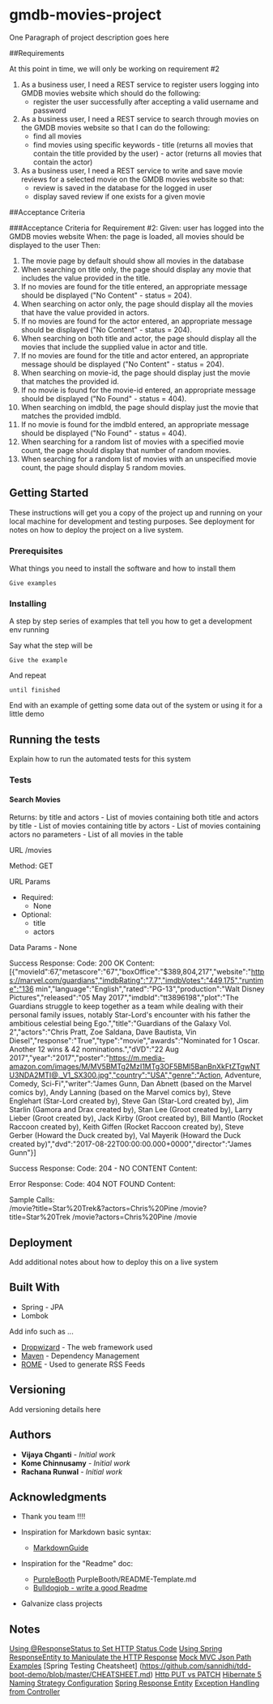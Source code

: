 # gmdb-movies-project

One Paragraph of project description goes here

##Requirements

At this point in time, we will only be working on requirement #2
1. As a business user, I need a REST service to register users logging into GMDB movies website which should do the following:
     - register the user successfully after accepting  a valid username and 
      password
2. As a business user, I need a REST service to search through movies on the GMDB movies website so that I can do the following:
     - find all movies
     - find movies using specific keywords 
           - title (returns all movies that contain the title provided by the 
           user)
           - actor (returns all movies that contain the actor)
3. As a business user, I need a REST service to write and save movie reviews for a selected movie on the GMDB movies website so that:
     - review is saved in the database for the logged in user
     - display saved review if one exists for a given movie
     
##Acceptance Criteria

###Acceptance Criteria for Requirement #2:
Given: user has logged into the GMDB movies website
When: the page is loaded, all movies should be displayed to the user
Then: 
1. The movie page by default should show all movies in the database
2. When searching on title only, the page should display any movie that includes the value provided in the title.  
3. If no movies are found for the title entered, an appropriate message should be displayed ("No Content" - status = 204).   
4. When searching on actor only, the page should display all the movies that have the value provided in actors.  
5. If no movies are found for the actor entered, an appropriate message should be displayed ("No Content" - status = 204). 
6. When searching on both title and actor, the page should display all the movies that include the supplied value in actor and title.  
7. If no movies are found for the title and actor entered, an appropriate message should be displayed ("No Content" - status = 204).
8. When searching on movie-id, the page should display just the movie that matches the provided id.  
9. If no movie is found for the movie-id entered, an appropriate message should be displayed ("No Found" - status = 404). 
10. When searching on imdbId, the page should display just the movie that matches the provided imdbId.  
11. If no movie is found for the imdbId entered, an appropriate message should be displayed ("No Found" - status = 404). 
10. When searching for a random list of movies with a specified movie count, the page should display that number of random movies.  
11. When searching for a random list of movies with an unspecified movie count, the page should display 5 random movies.  

## Getting Started

These instructions will get you a copy of the project up and running on your local machine for development and testing purposes. See deployment for notes on how to deploy the project on a live system.

### Prerequisites

What things you need to install the software and how to install them

```
Give examples
```

### Installing

A step by step series of examples that tell you how to get a development env running

Say what the step will be

```
Give the example
```

And repeat

```
until finished
```

End with an example of getting some data out of the system or using it for a little demo

## Running the tests

Explain how to run the automated tests for this system

### Tests

#### Search Movies
Returns: by title and actors - List of movies containing both title and actors
         by title - List of movies containing title
         by actors - List of movies containing actors
         no parameters - List of all movies in the table

URL
/movies

Method:
GET

URL Params
* Required:
    - None
* Optional:
    - title
    - actors

Data Params
    - None

Success Response:
Code: 200 OK
Content: [{"movieId":67,"metascore":"67","boxOffice":"$389,804,217","website":"https://marvel.com/guardians","imdbRating":"7.7","imdbVotes":"449,175","runtime":"136 min","language":"English","rated":"PG-13","production":"Walt Disney Pictures","released":"05 May 2017","imdbId":"tt3896198","plot":"The Guardians struggle to keep together as a team while dealing with their personal family issues, notably Star-Lord's encounter with his father the ambitious celestial being Ego.","title":"Guardians of the Galaxy Vol. 2","actors":"Chris Pratt, Zoe Saldana, Dave Bautista, Vin Diesel","response":"True","type":"movie","awards":"Nominated for 1 Oscar. Another 12 wins & 42 nominations.","dVD":"22 Aug 2017","year":"2017","poster":"https://m.media-amazon.com/images/M/MV5BMTg2MzI1MTg3OF5BMl5BanBnXkFtZTgwNTU3NDA2MTI@._V1_SX300.jpg","country":"USA","genre":"Action, Adventure, Comedy, Sci-Fi","writer":"James Gunn, Dan Abnett (based on the Marvel comics by), Andy Lanning (based on the Marvel comics by), Steve Englehart (Star-Lord created by), Steve Gan (Star-Lord created by), Jim Starlin (Gamora and Drax created by), Stan Lee (Groot created by), Larry Lieber (Groot created by), Jack Kirby (Groot created by), Bill Mantlo (Rocket Raccoon created by), Keith Giffen (Rocket Raccoon created by), Steve Gerber (Howard the Duck created by), Val Mayerik (Howard the Duck created by)","dvd":"2017-08-22T00:00:00.000+0000","director":"James Gunn"}]

Success Response:
Code: 204 - NO CONTENT
Content: 

Error Response:
Code: 404 NOT FOUND
Content: 

Sample Calls:  
/movie?title=Star%20Trek&?actors=Chris%20Pine
/movie?title=Star%20Trek
/movie?actors=Chris%20Pine
/movie

## Deployment

Add additional notes about how to deploy this on a live system

## Built With
* Spring - JPA
* Lombok

Add info such as ...
* [Dropwizard](http://www.dropwizard.io/1.0.2/docs/) - The web framework used
* [Maven](https://maven.apache.org/) - Dependency Management
* [ROME](https://rometools.github.io/rome/) - Used to generate RSS Feeds

## Versioning

Add versioning details here

## Authors

* **Vijaya Chganti** - *Initial work* 
* **Kome Chinnusamy** - *Initial work* 
* **Rachana Runwal** - *Initial work* 

## Acknowledgments

* Thank you team !!!!

* Inspiration for Markdown basic syntax: 
    - [MarkdownGuide](https://www.markdownguide.org/basic-syntax/)

* Inspiration for the "Readme" doc: 
    - [PurpleBooth](https://github.com/PurpleBooth) PurpleBooth/README-Template.md
    - [Bulldogjob - write a good Readme](https://bulldogjob.com/news/449-how-to-write-a-good-readme-for-your-github-project)

* Galvanize class projects 

## Notes
[Using @ResponseStatus to Set HTTP Status Code](https://www.baeldung.com/spring-response-status)
[Using Spring ResponseEntity to Manipulate the HTTP Response](https://www.baeldung.com/spring-response-entity)
[Mock MVC Json Path Examples](https://github.com/spring-projects/spring-framework/blob/master/spring-test/src/test/java/org/springframework/test/web/servlet/samples/standalone/resultmatchers/JsonPathAssertionTests.java)
[Spring Testing Cheatsheet] (https://github.com/sannidhi/tdd-boot-demo/blob/master/CHEATSHEET.md) 
[Http PUT vs PATCH](https://www.baeldung.com/http-put-patch-difference-spring)
[Hibernate 5 Naming Strategy Configuration](https://www.baeldung.com/hibernate-naming-strategy)
[Spring Response Entity](https://www.baeldung.com/spring-response-entity)
[Exception Handling from Controller](https://spring.io/blog/2013/11/01/exception-handling-in-spring-mvc)
